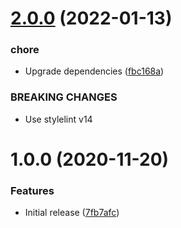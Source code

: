 # [2.0.0](https://github.com/charlestati/stylelint-config-neat/compare/v1.0.0...v2.0.0) (2022-01-13)


### chore

* Upgrade dependencies ([fbc168a](https://github.com/charlestati/stylelint-config-neat/commit/fbc168aad2da56e97d7822792cc5300669b7bab0))


### BREAKING CHANGES

* Use stylelint v14

# 1.0.0 (2020-11-20)


### Features

* Initial release ([7fb7afc](https://github.com/charlestati/stylelint-config-neat/commit/7fb7afc2258e208a67fe499af2c7a099329b3800))
